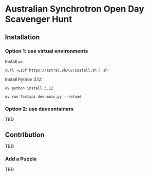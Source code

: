 # Australian Synchrotron Open Day Scavenger Hunt

## Installation

### Option 1: use virtual environments

Install `uv`:

```
curl -LsSf https://astral.sh/uv/install.sh | sh
```

Install Python 3.12:

```
uv python install 3.12
```


```
uv run fastapi dev main.py --reload
```


### Option 2: use devcontainers
TBD

## Contribution
TBD

### Add a Puzzle
TBD

